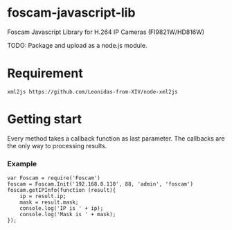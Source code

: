 foscam-javascript-lib
=====================

Foscam Javascript Library for H.264 IP Cameras (FI9821W/HD816W)

TODO: Package and upload as a node.js module.

Requirement
===========
` xml2js https://github.com/Leonidas-from-XIV/node-xml2js `

Getting start
=============
Every method takes a callback function as last parameter. 
The callbacks are the only way to processing results.

### Example
    var Foscam = require('Foscam')
    foscam = Foscam.Init('192.168.0.110', 88, 'admin', 'foscam')
    foscam.getIPInfo(function (result){
        ip = result.ip;
        mask = result.mask;
        console.log('IP is ' + ip);
        console.log('Mask is ' + mask);
    });

